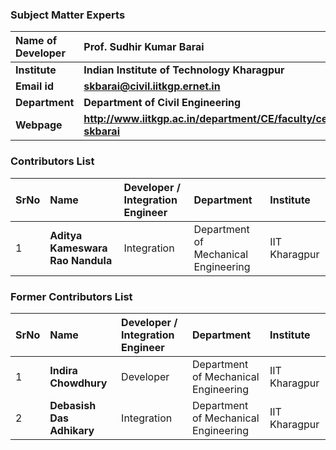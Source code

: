 ### Subject Matter Experts

<b>Name of Developer | <b> **Prof. Sudhir Kumar Barai**
:--|:--|
<b> Institute | <b>  **Indian Institute of Technology Kharagpur**
<b> Email id|     <b>  **skbarai@civil.iitkgp.ernet.in**
<b> Department |  **Department of Civil Engineering**
<b>Webpage| <b> http://www.iitkgp.ac.in/department/CE/faculty/ce-skbarai

### Contributors List

SrNo | Name | Developer / Integration Engineer | Department| Institute
:--|:--|:--|:--|:--|
1 | **Aditya Kameswara Rao Nandula** | Integration| Department of Mechanical Engineering | IIT Kharagpur | 


### Former Contributors List

SrNo | Name | Developer / Integration Engineer | Department| Institute
:--|:--|:--|:--|:--|
1 | **Indira Chowdhury** | Developer | Department of Mechanical Engineering | IIT Kharagpur | 
2 | **Debasish Das Adhikary** | Integration | Department of Mechanical Engineering | IIT Kharagpur | 